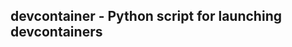 devcontainer - Python script for launching devcontainers
--------------------------------------------------------
